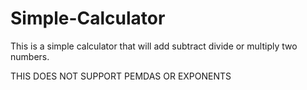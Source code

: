 # Simple-Calculator
This is a simple calculator that will add subtract divide or multiply two numbers.


THIS DOES NOT SUPPORT PEMDAS OR EXPONENTS

